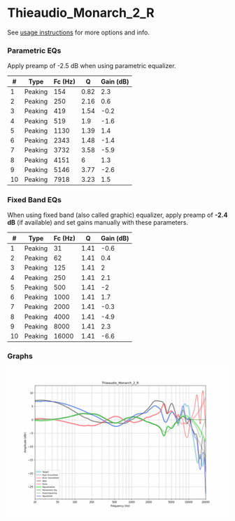 # Thieaudio_Monarch_2_R
See [usage instructions](https://github.com/jaakkopasanen/AutoEq#usage) for more options and info.

### Parametric EQs
Apply preamp of -2.5 dB when using parametric equalizer.

|   # | Type    |   Fc (Hz) |    Q |   Gain (dB) |
|-----|---------|-----------|------|-------------|
|   1 | Peaking |       154 | 0.82 |         2.3 |
|   2 | Peaking |       250 | 2.16 |         0.6 |
|   3 | Peaking |       419 | 1.54 |        -0.2 |
|   4 | Peaking |       519 | 1.9  |        -1.6 |
|   5 | Peaking |      1130 | 1.39 |         1.4 |
|   6 | Peaking |      2343 | 1.48 |        -1.4 |
|   7 | Peaking |      3732 | 3.58 |        -5.9 |
|   8 | Peaking |      4151 | 6    |         1.3 |
|   9 | Peaking |      5146 | 3.77 |        -2.6 |
|  10 | Peaking |      7918 | 3.23 |         1.5 |

### Fixed Band EQs
When using fixed band (also called graphic) equalizer, apply preamp of **-2.4 dB** (if available) and set gains manually with these parameters.

|   # | Type    |   Fc (Hz) |    Q |   Gain (dB) |
|-----|---------|-----------|------|-------------|
|   1 | Peaking |        31 | 1.41 |        -0.6 |
|   2 | Peaking |        62 | 1.41 |         0.4 |
|   3 | Peaking |       125 | 1.41 |         2   |
|   4 | Peaking |       250 | 1.41 |         2.1 |
|   5 | Peaking |       500 | 1.41 |        -2   |
|   6 | Peaking |      1000 | 1.41 |         1.7 |
|   7 | Peaking |      2000 | 1.41 |        -0.3 |
|   8 | Peaking |      4000 | 1.41 |        -4.9 |
|   9 | Peaking |      8000 | 1.41 |         2.3 |
|  10 | Peaking |     16000 | 1.41 |        -6.6 |

### Graphs
![](./Thieaudio_Monarch_2_R.png)
